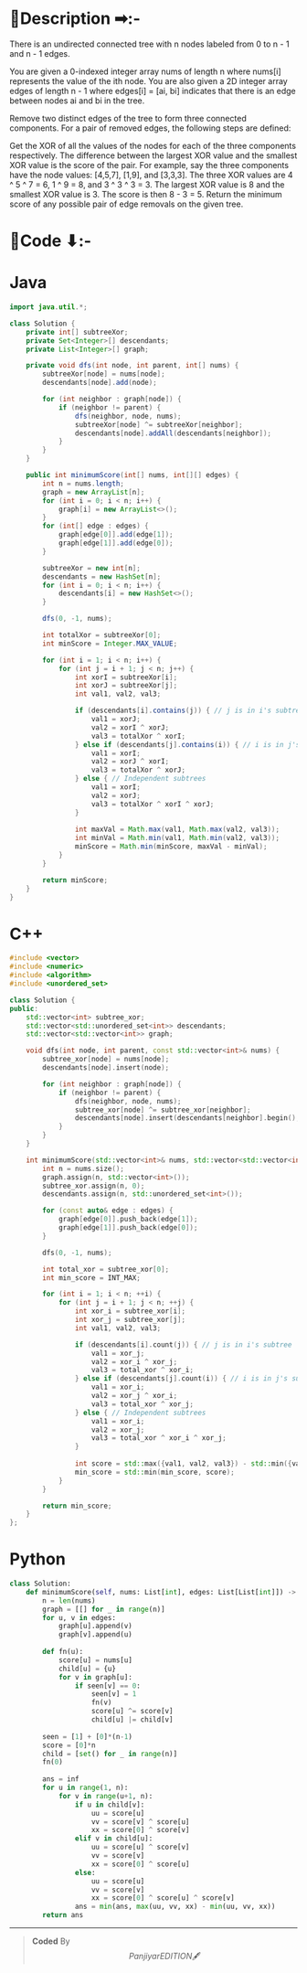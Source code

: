 # 📍Description ➡:-
<!-- Describe your first thoughts on how to solve this problem. -->
There is an undirected connected tree with n nodes labeled from 0 to n - 1 and n - 1 edges.

You are given a 0-indexed integer array nums of length n where nums[i] represents the value of the ith node. You are also given a 2D integer array edges of length n - 1 where edges[i] = [ai, bi] indicates that there is an edge between nodes ai and bi in the tree.

Remove two distinct edges of the tree to form three connected components. For a pair of removed edges, the following steps are defined:

Get the XOR of all the values of the nodes for each of the three components respectively.
The difference between the largest XOR value and the smallest XOR value is the score of the pair.
For example, say the three components have the node values: [4,5,7], [1,9], and [3,3,3]. The three XOR values are 4 ^ 5 ^ 7 = 6, 1 ^ 9 = 8, and 3 ^ 3 ^ 3 = 3. The largest XOR value is 8 and the smallest XOR value is 3. The score is then 8 - 3 = 5.
Return the minimum score of any possible pair of edge removals on the given tree.

# 📝Code ⬇:-


# Java
```java []
import java.util.*;

class Solution {
    private int[] subtreeXor;
    private Set<Integer>[] descendants;
    private List<Integer>[] graph;

    private void dfs(int node, int parent, int[] nums) {
        subtreeXor[node] = nums[node];
        descendants[node].add(node);

        for (int neighbor : graph[node]) {
            if (neighbor != parent) {
                dfs(neighbor, node, nums);
                subtreeXor[node] ^= subtreeXor[neighbor];
                descendants[node].addAll(descendants[neighbor]);
            }
        }
    }

    public int minimumScore(int[] nums, int[][] edges) {
        int n = nums.length;
        graph = new ArrayList[n];
        for (int i = 0; i < n; i++) {
            graph[i] = new ArrayList<>();
        }
        for (int[] edge : edges) {
            graph[edge[0]].add(edge[1]);
            graph[edge[1]].add(edge[0]);
        }

        subtreeXor = new int[n];
        descendants = new HashSet[n];
        for (int i = 0; i < n; i++) {
            descendants[i] = new HashSet<>();
        }

        dfs(0, -1, nums);

        int totalXor = subtreeXor[0];
        int minScore = Integer.MAX_VALUE;

        for (int i = 1; i < n; i++) {
            for (int j = i + 1; j < n; j++) {
                int xorI = subtreeXor[i];
                int xorJ = subtreeXor[j];
                int val1, val2, val3;

                if (descendants[i].contains(j)) { // j is in i's subtree
                    val1 = xorJ;
                    val2 = xorI ^ xorJ;
                    val3 = totalXor ^ xorI;
                } else if (descendants[j].contains(i)) { // i is in j's subtree
                    val1 = xorI;
                    val2 = xorJ ^ xorI;
                    val3 = totalXor ^ xorJ;
                } else { // Independent subtrees
                    val1 = xorI;
                    val2 = xorJ;
                    val3 = totalXor ^ xorI ^ xorJ;
                }
                
                int maxVal = Math.max(val1, Math.max(val2, val3));
                int minVal = Math.min(val1, Math.min(val2, val3));
                minScore = Math.min(minScore, maxVal - minVal);
            }
        }

        return minScore;
    }
}

```

# C++
``` cpp []
#include <vector>
#include <numeric>
#include <algorithm>
#include <unordered_set>

class Solution {
public:
    std::vector<int> subtree_xor;
    std::vector<std::unordered_set<int>> descendants;
    std::vector<std::vector<int>> graph;

    void dfs(int node, int parent, const std::vector<int>& nums) {
        subtree_xor[node] = nums[node];
        descendants[node].insert(node);

        for (int neighbor : graph[node]) {
            if (neighbor != parent) {
                dfs(neighbor, node, nums);
                subtree_xor[node] ^= subtree_xor[neighbor];
                descendants[node].insert(descendants[neighbor].begin(), descendants[neighbor].end());
            }
        }
    }

    int minimumScore(std::vector<int>& nums, std::vector<std::vector<int>>& edges) {
        int n = nums.size();
        graph.assign(n, std::vector<int>());
        subtree_xor.assign(n, 0);
        descendants.assign(n, std::unordered_set<int>());

        for (const auto& edge : edges) {
            graph[edge[0]].push_back(edge[1]);
            graph[edge[1]].push_back(edge[0]);
        }

        dfs(0, -1, nums);

        int total_xor = subtree_xor[0];
        int min_score = INT_MAX;

        for (int i = 1; i < n; ++i) {
            for (int j = i + 1; j < n; ++j) {
                int xor_i = subtree_xor[i];
                int xor_j = subtree_xor[j];
                int val1, val2, val3;

                if (descendants[i].count(j)) { // j is in i's subtree
                    val1 = xor_j;
                    val2 = xor_i ^ xor_j;
                    val3 = total_xor ^ xor_i;
                } else if (descendants[j].count(i)) { // i is in j's subtree
                    val1 = xor_i;
                    val2 = xor_j ^ xor_i;
                    val3 = total_xor ^ xor_j;
                } else { // Independent subtrees
                    val1 = xor_i;
                    val2 = xor_j;
                    val3 = total_xor ^ xor_i ^ xor_j;
                }
                
                int score = std::max({val1, val2, val3}) - std::min({val1, val2, val3});
                min_score = std::min(min_score, score);
            }
        }

        return min_score;
    }
};
```

# Python
``` python []
class Solution:
    def minimumScore(self, nums: List[int], edges: List[List[int]]) -> int:        
        n = len(nums)
        graph = [[] for _ in range(n)]
        for u, v in edges: 
            graph[u].append(v)
            graph[v].append(u)
            
        def fn(u): 
            score[u] = nums[u]
            child[u] = {u}
            for v in graph[u]: 
                if seen[v] == 0: 
                    seen[v] = 1
                    fn(v)
                    score[u] ^= score[v]
                    child[u] |= child[v]
        
        seen = [1] + [0]*(n-1)
        score = [0]*n
        child = [set() for _ in range(n)]
        fn(0)
        
        ans = inf 
        for u in range(1, n): 
            for v in range(u+1, n): 
                if u in child[v]: 
                    uu = score[u]
                    vv = score[v] ^ score[u]
                    xx = score[0] ^ score[v]
                elif v in child[u]: 
                    uu = score[u] ^ score[v]
                    vv = score[v]
                    xx = score[0] ^ score[u]
                else: 
                    uu = score[u]
                    vv = score[v]
                    xx = score[0] ^ score[u] ^ score[v]
                ans = min(ans, max(uu, vv, xx) - min(uu, vv, xx))
        return ans      
```

---

>    **Coded** By $$Panjiyar EDITION 🖋  $$

               
